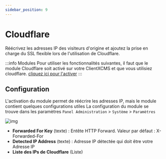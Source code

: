 ```yaml
---
sidebar_position: 9
---
```


# Cloudflare
Réécrivez les adresses IP des visiteurs d'origine et ajoutez la prise en charge du SSL flexible lors de l'utilisation de Cloudflare.


:::info Modules
Pour utiliser les fonctionnalités suivantes, il faut que le module Cloudflare soit activé sur votre ClientXCMS et que vous utilisiez cloudflare. [cliquez ici pour l'activer](../modules.md)
:::

## Configuration
L'activation du module permet de réécrire les adresses IP, mais le module contient quelques configurations utiles
La configuration du module se trouve dans les paramètres `Panel Administration` > `Système` > `Paramètres`

![img](https://media.discordapp.net/attachments/475073153509490689/1041049162172596357/image.png)
- **Forwarded For Key** (texte) : Entête HTTP Forward. Valeur par défaut : X-Forwarded-For
- **Detected IP Address** (texte) : Adresse IP détectée qui doit être votre Adresse IP
- **Liste des IPs de Cloudflare** (Liste)
